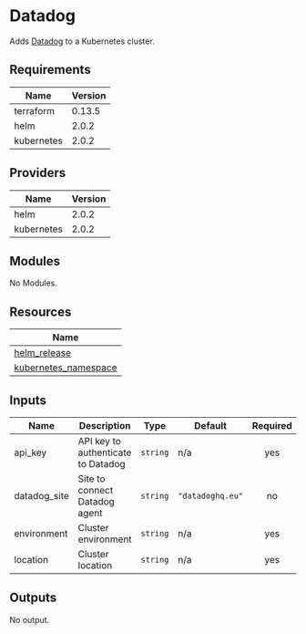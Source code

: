 # Datadog

Adds [Datadog](https://github.com/DataDog/helm-charts) to a Kubernetes cluster.

## Requirements

| Name | Version |
|------|---------|
| terraform | 0.13.5 |
| helm | 2.0.2 |
| kubernetes | 2.0.2 |

## Providers

| Name | Version |
|------|---------|
| helm | 2.0.2 |
| kubernetes | 2.0.2 |

## Modules

No Modules.

## Resources

| Name |
|------|
| [helm_release](https://registry.terraform.io/providers/hashicorp/helm/2.0.2/docs/resources/release) |
| [kubernetes_namespace](https://registry.terraform.io/providers/hashicorp/kubernetes/2.0.2/docs/resources/namespace) |

## Inputs

| Name | Description | Type | Default | Required |
|------|-------------|------|---------|:--------:|
| api\_key | API key to authenticate to Datadog | `string` | n/a | yes |
| datadog\_site | Site to connect Datadog agent | `string` | `"datadoghq.eu"` | no |
| environment | Cluster environment | `string` | n/a | yes |
| location | Cluster location | `string` | n/a | yes |

## Outputs

No output.
